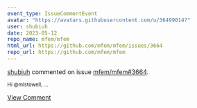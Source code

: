 ```yaml
---
event_type: IssueCommentEvent
avatar: "https://avatars.githubusercontent.com/u/36499014?"
user: shubiuh
date: 2023-05-12
repo_name: mfem/mfem
html_url: https://github.com/mfem/mfem/issues/3664
repo_url: https://github.com/mfem/mfem
---
```


<a href='https://github.com/shubiuh' target='_blank'>shubiuh</a> commented on issue <a href='https://github.com/mfem/mfem/issues/3664' target='_blank'>mfem/mfem#3664</a>.

<small>Hi @mlstowell,...</small>

<a href='https://github.com/mfem/mfem/issues/3664' target='_blank'>View Comment</a>